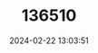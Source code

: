 ---
title: "136510"
category: "Macrotarsomys petteri"
draft: false
date: 2024-02-22 13:03:51
languages:
  English: ["Petter's Big-footed Mouse"]
---